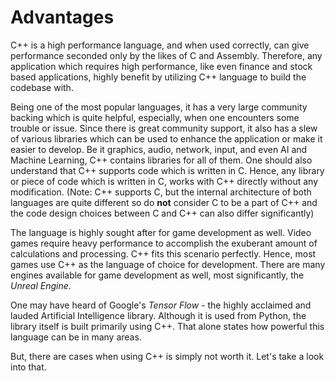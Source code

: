 # Advantages

C++ is a high performance language, and when used correctly, can give performance seconded only by the likes of C and Assembly. Therefore, any application which requires high performance, like
even finance and stock based applications, highly benefit by utilizing C++ language to build the codebase with.

Being one of the most popular languages, it has a very large community backing which is quite helpful, especially, when one encounters some trouble or issue. Since there is great community support,
it also has a slew of various libraries which can be used to enhance the application or make it easier to develop. Be it graphics, audio, network, input, and even AI and Machine Learning, C++
contains libraries for all of them. One should also understand that C++ supports code which is written in C. Hence, any library or piece of code which is written in C, works with C++ directly
without any modification.
(Note: C++ supports C, but the internal architecture of both languages are quite different so do **not** consider C to be a part of C++ and the code design choices between C and C++ can also
differ significantly)

The language is highly sought after for game development as well. Video games require heavy performance to accomplish the exuberant amount of calculations and processing. C++ fits this scenario
perfectly. Hence, most games use C++ as the language of choice for development. There are many engines available for game development as well, most significantly, the *Unreal Engine*.

One may have heard of Google's *Tensor Flow* - the highly acclaimed and lauded Artificial Intelligence library. Although it is used from Python, the library itself is built primarily using C++.
That alone states how powerful this language can be in many areas.

But, there are cases when using C++ is simply not worth it. Let's take a look into that.
